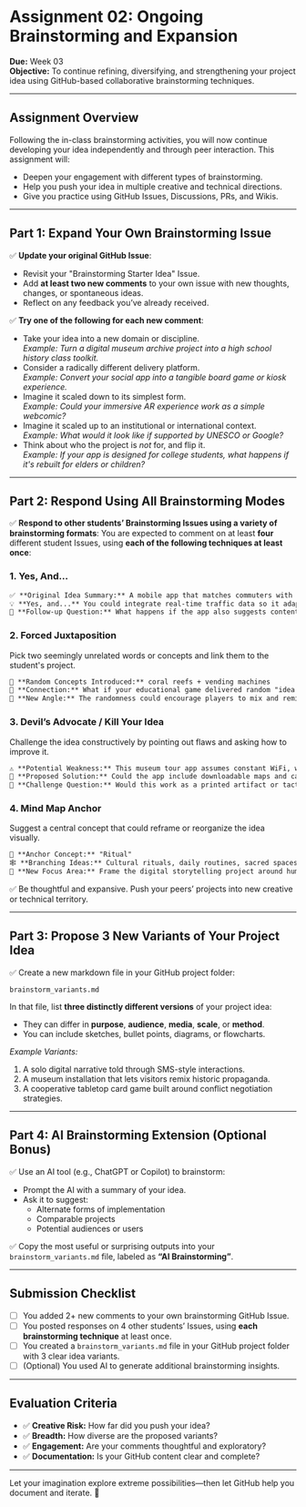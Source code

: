 # Assignment 02: Ongoing Brainstorming and Expansion

**Due:** Week 03  
**Objective:** To continue refining, diversifying, and strengthening your project idea using GitHub-based collaborative brainstorming techniques.

---

## **Assignment Overview**
Following the in-class brainstorming activities, you will now continue developing your idea independently and through peer interaction. This assignment will:
- Deepen your engagement with different types of brainstorming.
- Help you push your idea in multiple creative and technical directions.
- Give you practice using GitHub Issues, Discussions, PRs, and Wikis.

---

## **Part 1: Expand Your Own Brainstorming Issue**

✅ **Update your original GitHub Issue**:
- Revisit your "Brainstorming Starter Idea" Issue.
- Add **at least two new comments** to your own issue with new thoughts, changes, or spontaneous ideas.
- Reflect on any feedback you’ve already received.

✅ **Try one of the following for each new comment**:
- Take your idea into a new domain or discipline.  
  _Example: Turn a digital museum archive project into a high school history class toolkit._
- Consider a radically different delivery platform.  
  _Example: Convert your social app into a tangible board game or kiosk experience._
- Imagine it scaled down to its simplest form.  
  _Example: Could your immersive AR experience work as a simple webcomic?_ 
- Imagine it scaled up to an institutional or international context.  
  _Example: What would it look like if supported by UNESCO or Google?_ 
- Think about who the project is *not* for, and flip it.  
  _Example: If your app is designed for college students, what happens if it's rebuilt for elders or children?_

---

## **Part 2: Respond Using All Brainstorming Modes**

✅ **Respond to other students’ Brainstorming Issues using a variety of brainstorming formats**:
You are expected to comment on at least **four** different student Issues, using **each of the following techniques at least once**:

### **1. Yes, And...**
```markdown
✅ **Original Idea Summary:** A mobile app that matches commuters with podcasts based on travel time.
💡 **Yes, and...** You could integrate real-time traffic data so it adapts the podcast recommendation.
🔄 **Follow-up Question:** What happens if the app also suggests content based on current mood or weather?
```

### **2. Forced Juxtaposition**
Pick two seemingly unrelated words or concepts and link them to the student's project.
```markdown
🎲 **Random Concepts Introduced:** coral reefs + vending machines  
🔗 **Connection:** What if your educational game delivered random "idea cards" like a vending machine, themed around endangered ecosystems?
🧠 **New Angle:** The randomness could encourage players to mix and remix concepts from different biomes.
```

### **3. Devil’s Advocate / Kill Your Idea**
Challenge the idea constructively by pointing out flaws and asking how to improve it.
```markdown
⚠️ **Potential Weakness:** This museum tour app assumes constant WiFi, which isn’t always available.
🔁 **Proposed Solution:** Could the app include downloadable maps and cached content in offline mode?
🤔 **Challenge Question:** Would this work as a printed artifact or tactile installation for low-tech users?
```

### **4. Mind Map Anchor**
Suggest a central concept that could reframe or reorganize the idea visually.
```markdown
🧭 **Anchor Concept:** "Ritual"  
🕸️ **Branching Ideas:** Cultural rituals, daily routines, sacred spaces, tech rituals  
📌 **New Focus Area:** Frame the digital storytelling project around human rituals across eras and devices.
```

✅ Be thoughtful and expansive. Push your peers’ projects into new creative or technical territory.

---

## **Part 3: Propose 3 New Variants of Your Project Idea**

✅ Create a new markdown file in your GitHub project folder:
```
brainstorm_variants.md
```
In that file, list **three distinctly different versions** of your project idea:
- They can differ in **purpose**, **audience**, **media**, **scale**, or **method**.
- You can include sketches, bullet points, diagrams, or flowcharts.

_Example Variants:_
1. A solo digital narrative told through SMS-style interactions.  
2. A museum installation that lets visitors remix historic propaganda.  
3. A cooperative tabletop card game built around conflict negotiation strategies.

---

## **Part 4: AI Brainstorming Extension (Optional Bonus)**

✅ Use an AI tool (e.g., ChatGPT or Copilot) to brainstorm:
- Prompt the AI with a summary of your idea.
- Ask it to suggest:
  - Alternate forms of implementation
  - Comparable projects
  - Potential audiences or users

✅ Copy the most useful or surprising outputs into your `brainstorm_variants.md` file, labeled as **“AI Brainstorming”**.

---

## **Submission Checklist**
- [ ] You added 2+ new comments to your own brainstorming GitHub Issue.
- [ ] You posted responses on 4 other students’ Issues, using **each brainstorming technique** at least once.
- [ ] You created a `brainstorm_variants.md` file in your GitHub project folder with 3 clear idea variants.
- [ ] (Optional) You used AI to generate additional brainstorming insights.

---

## **Evaluation Criteria**
- ✅ **Creative Risk:** How far did you push your idea?
- ✅ **Breadth:** How diverse are the proposed variants?
- ✅ **Engagement:** Are your comments thoughtful and exploratory?
- ✅ **Documentation:** Is your GitHub content clear and complete?

---

Let your imagination explore extreme possibilities—then let GitHub help you document and iterate. 🚀
